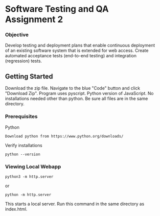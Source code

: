 # Software Testing and QA Assignment 2

 ### **Objective**

Develop testing and deployment plans that enable continuous deployment of an existing
software system that is extended for web access. Create automated acceptance tests (end-to-end
testing) and integration (regression) tests.

## Getting Started

Download the zip file. Navigate to the blue "Code" button and click "Download Zip".
Program uses pyscript. Python version of JavaScript.
No installations needed other than python.
Be sure all files are in the same directory.

### Prerequisites

Python

```
Download python from https://www.python.org/downloads/
```

Verify installations

```
python --version
```

### Viewing Local Webapp

```
python3 -m http.server
```
or
```
python -m http.server
```

This starts a local server. Run this command in the same directory as index.html.
